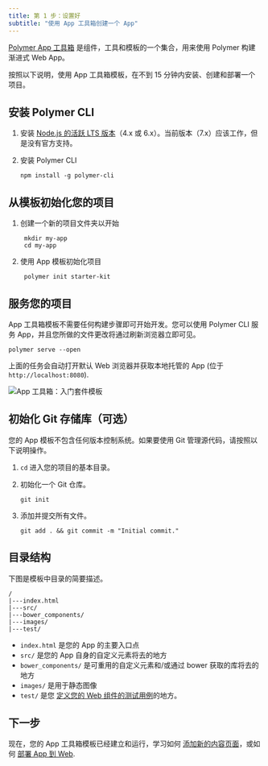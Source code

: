 ```yaml
---
title: 第 1 步：设置好
subtitle: "使用 App 工具箱创建一个 App"
---
```


<!-- toc -->

[Polymer App 工具箱][toolbox] 是组件，工具和模板的一个集合，用来使用 Polymer 构建渐进式 Web App。

按照以下说明，使用 App 工具箱模板，在不到 15 分钟内安装、创建和部署一个项目。

## 安装 Polymer CLI

1.  安装 [Node.js 的活跃 LTS 版本](https://github.com/nodejs/LTS)（4.x 或 6.x）。当前版本（7.x）应该工作，但是没有官方支持。

1.  安装 Polymer CLI

        npm install -g polymer-cli

## 从模板初始化您的项目

1. 创建一个新的项目文件夹以开始

        mkdir my-app
        cd my-app

1. 使用 App 模板初始化项目

        polymer init starter-kit

## 服务您的项目

App 工具箱模板不需要任何构建步骤即可开始开发。您可以使用 Polymer CLI 服务 App，并且您所做的文件更改将通过刷新浏览器立即可见。

    polymer serve --open

上面的任务会自动打开默认 Web 浏览器并获取本地托管的 App (位于 `http://localhost:8080`).

![App 工具箱：入门套件模板](/images/1.0/toolbox/starter-kit.png)

## 初始化 Git 存储库（可选）

您的 App 模板不包含任何版本控制系统。如果要使用 Git 管理源代码，请按照以下说明操作。

1.  `cd` 进入您的项目的基本目录。

1.  初始化一个 Git 仓库。

        git init

1.  添加并提交所有文件。

        git add . && git commit -m "Initial commit."

## 目录结构

下图是模板中目录的简要描述。

    /
    |---index.html
    |---src/
    |---bower_components/
    |---images/
    |---test/


*   `index.html` 是您的 App 的主要入口点
*   `src/` 是您的 App 自身的自定义元素将去的地方
*   `bower_components/` 是可重用的自定义元素和/或通过 bower 获取的库将去的地方
*   `images/` 是用于静态图像
*   `test/` 是您 [定义您的 Web 组件的测试用例](https://github.com/Polymer/web-component-tester)的地方。

## 下一步

现在，您的 App 工具箱模板已经建立和运行，学习如何 [添加新的内容页面](create-a-page)，或如何 [部署 App 到 Web](deploy).

[toolbox]: /1.0/toolbox/
[shared styles]: /1.0/docs/devguide/styling.html#style-modules
[md]: http://www.google.com/design/spec/material-design/introduction.html
